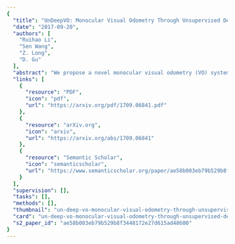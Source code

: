 ```yaml
---
{
  "title": "UnDeepVO: Monocular Visual Odometry Through Unsupervised Deep Learning",
  "date": "2017-09-20",
  "authors": [
    "Ruihao Li",
    "Sen Wang",
    "Z. Long",
    "D. Gu"
  ],
  "abstract": "We propose a novel monocular visual odometry (VO) system called UnDeepVO in this paper. UnDeepVO is able to estimate the 6-DoF pose of a monocular camera and the depth of its view by using deep neural networks. There are two salient features of the proposed UnDeepVo:one is the unsupervised deep learning scheme, and the other is the absolute scale recovery. Specifically, we train UnDeepVoby using stereo image pairs to recover the scale but test it by using consecutive monocular images. Thus, UnDeepVO is a monocular system. The loss function defined for training the networks is based on spatial and temporal dense information. A system overview is shown in Fig. 1. The experiments on KITTI dataset show our UnDeepVO achieves good performance in terms of pose accuracy.",
  "links": [
    {
      "resource": "PDF",
      "icon": "pdf",
      "url": "https://arxiv.org/pdf/1709.06841.pdf"
    },
    {
      "resource": "arXiv.org",
      "icon": "arxiv",
      "url": "https://arxiv.org/abs/1709.06841"
    },
    {
      "resource": "Semantic Scholar",
      "icon": "semanticscholar",
      "url": "https://www.semanticscholar.org/paper/ae58b003eb79b529b8f3448172e27d615ad48600"
    }
  ],
  "supervision": [],
  "tasks": [],
  "methods": [],
  "thumbnail": "un-deep-vo-monocular-visual-odometry-through-unsupervised-deep-learning-thumb.jpg",
  "card": "un-deep-vo-monocular-visual-odometry-through-unsupervised-deep-learning-card.jpg",
  "s2_paper_id": "ae58b003eb79b529b8f3448172e27d615ad48600"
}
---
```


